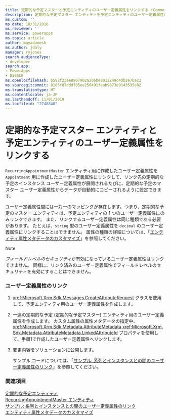 ```yaml
---
title: 定期的な予定マスターと予定エンティティのユーザー定義属性をリンクする (Common Data Service) | Microsoft Docs
description: 定期的な予定マスター エンティティを予定エンティティのユーザー定義属性にリンクして、自動的にデータをコピーします。
ms.custom: ''
ms.date: 10/31/2018
ms.reviewer: ''
ms.service: powerapps
ms.topic: article
author: mayadumesh
ms.author: jdaly
manager: ryjones
search.audienceType:
- developer
search.app:
- PowerApps
- D365CE
ms.openlocfilehash: b592f23ee8907902a206be8012249c4db2e7bac2
ms.sourcegitcommit: 8185f87dddf05ee256491feab9873e9143535e02
ms.translationtype: HT
ms.contentlocale: ja-JP
ms.lasthandoff: 11/01/2019
ms.locfileid: "2748848"
---
```

# <a name="link-custom-attributes-of-the-recurring-appointment-master-and-appointment-entities"></a>定期的な予定マスター エンティティと予定エンティティのユーザー定義属性をリンクする

`RecurringAppointmentMaster` エンティティ用に作成したユーザー定義属性を `Appointment` 用に作成したユーザー定義属性にリンクして、リンク先の定期的な予定のインスタンス ユーザー定義属性が展開されるたびに、定期的な予定のマスター ユーザー定義属性からデータが自動的にコピーされるように設定できます。  
  
 ユーザー定義属性間には一対一のマッピングが存在します。つまり、定期的な予定のマスター エンティティは、予定エンティティの 1 つのユーザー定義属性にのみリンクできます。 また、リンクするユーザー定義属性は同じ種類である必要があります。 たとえば、`string` 型のユーザー定義属性を `decimal` のユーザー定義属性にリンクすることはできません。 属性の種類の詳細については、「[エンティティ属性メタデータのカスタマイズ](/dynamics365/customer-engagement/developer/customize-entity-attribute-metadata)」を参照してください。  
  
> [!NOTE]
>  *フィールドレベルのセキュリティ*が有効になっているユーザー定義属性はリンクできません。 同様に、リンク済みのユーザー定義属性でフィールドレベルのセキュリティを有効にすることはできません。  
  
### <a name="link-custom-attributes"></a>ユーザー定義属性のリンク  
  
1. <xref:Microsoft.Xrm.Sdk.Messages.CreateAttributeRequest> クラスを使用して、予定エンティティ用のユーザー定義属性を作成します。  
  
2. 一連の定期的な予定 (定期的な予定マスター) エンティティ用のユーザー定義属性を作成します。 カスタム属性の属性メタデータの指定中、<xref:Microsoft.Xrm.Sdk.Metadata.AttributeMetadata>.<xref:Microsoft.Xrm.Sdk.Metadata.AttributeMetadata.LinkedAttributeId> プロパティを使用して、手順1で作成したユーザー定義属性へリンクします。  
  
3. 変更内容をソリューションに公開します。  
  
   サンプル コードについては、「[サンプル: 系列とインスタンスとの間のユーザー定義属性のリンク](org-service/samples/link-custom-attributes-between-series-instances.md)」を参照してください。  
  
### <a name="see-also"></a>関連項目

 [定期的な予定エンティティ](/dynamics365/customer-engagement/developer/recurring-appointment-entities)   
 [RecurringAppointmentMaster エンティティ](/reference/entities/recurringappointmentmaster.md)   
 [サンプル: 系列とインスタンスとの間のユーザー定義属性のリンク](org-service/samples/link-custom-attributes-between-series-instances.md)   
 [エンティティ属性メタデータのカスタマイズ](/dynamics365/customer-engagement/developer/customize-entity-attribute-metadata)
